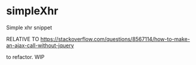 # simpleXhr
Simple xhr snippet


RELATIVE TO https://stackoverflow.com/questions/8567114/how-to-make-an-ajax-call-without-jquery

to refactor. WIP
